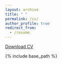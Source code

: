 ```yaml
---
layout: archive
title: " "
permalink: /cv/
author_profile: true
redirect_from:
  - /resume
---
```


[Download CV](https://academicpages.github.io/files/cv.pdf)

{% include base_path %}
